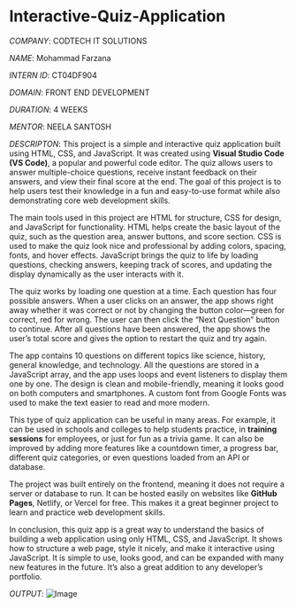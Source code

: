# Interactive-Quiz-Application

*COMPANY*: CODTECH IT SOLUTIONS

*NAME*: Mohammad Farzana

*INTERN ID*: CT04DF904

*DOMAIN*: FRONT END DEVELOPMENT

*DURATION*: 4 WEEKS

*MENTOR*: NEELA SANTOSH

*DESCRIPTON*:
This project is a simple and interactive quiz application built using HTML, CSS, and JavaScript. It was created using **Visual Studio Code (VS Code)**, a popular and powerful code editor. The quiz allows users to answer multiple-choice questions, receive instant feedback on their answers, and view their final score at the end. The goal of this project is to help users test their knowledge in a fun and easy-to-use format while also demonstrating core web development skills.

The main tools used in this project are HTML for structure, CSS for design, and JavaScript for functionality. HTML helps create the basic layout of the quiz, such as the question area, answer buttons, and score section. CSS is used to make the quiz look nice and professional by adding colors, spacing, fonts, and hover effects. JavaScript brings the quiz to life by loading questions, checking answers, keeping track of scores, and updating the display dynamically as the user interacts with it.

The quiz works by loading one question at a time. Each question has four possible answers. When a user clicks on an answer, the app shows right away whether it was correct or not by changing the button color—green for correct, red for wrong. The user can then click the “Next Question” button to continue. After all questions have been answered, the app shows the user’s total score and gives the option to restart the quiz and try again.

The app contains 10 questions on different topics like science, history, general knowledge, and technology. All the questions are stored in a JavaScript array, and the app uses loops and event listeners to display them one by one. The design is clean and mobile-friendly, meaning it looks good on both computers and smartphones. A custom font from Google Fonts was used to make the text easier to read and more modern.

This type of quiz application can be useful in many areas. For example, it can be used in schools and colleges to help students practice, in **training sessions** for employees, or just for fun as a trivia game. It can also be improved by adding more features like a countdown timer, a progress bar, different quiz categories, or even questions loaded from an API or database.

The project was built entirely on the frontend, meaning it does not require a server or database to run. It can be hosted easily on websites like **GitHub Pages**, Netlify, or Vercel for free. This makes it a great beginner project to learn and practice web development skills.

In conclusion, this quiz app is a great way to understand the basics of building a web application using only HTML, CSS, and JavaScript. It shows how to structure a web page, style it nicely, and make it interactive using JavaScript. It is simple to use, looks good, and can be expanded with many new features in the future. It’s also a great addition to any developer’s portfolio.

*OUTPUT*:
![Image](https://github.com/user-attachments/assets/d38ee5c2-34e6-4e17-8cd9-400def86f941)
